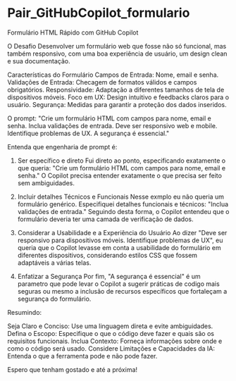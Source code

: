 # Pair_GitHubCopilot_formulario
 Formulário HTML Rápido com GitHub Copilot

O Desafio
Desenvolver um formulário web que fosse não só funcional, mas também responsivo, com uma boa experiência de usuário, um design clean e sua documentação. 

Características do Formulário
Campos de Entrada: Nome, email e senha.
Validações de Entrada: Checagem de formatos válidos e campos obrigatórios.
Responsividade: Adaptação a diferentes tamanhos de tela de dispositivos móveis.
Foco em UX: Design intuitivo e feedbacks claros para o usuário.
Segurança: Medidas para garantir a proteção dos dados inseridos.

O prompt: 
 "Crie um formulário HTML com campos para nome, email e senha. Inclua validações de entrada. Deve ser responsivo web e mobile. Identifique problemas de UX. A segurança é essencial."

Entenda que engenharia de prompt é:

1. Ser específico e direto
Fui direto ao ponto, especificando exatamente o que queria: "Crie um formulário HTML com campos para nome, email e senha." O Copilot precisa entender exatamente o que precisa ser feito sem ambiguidades.

2. Incluir detalhes Técnicos e Funcionais
Nesse exmplo eu não queria um formulário genérico. Especifiquei detalhes funcionais e técnicos: "Inclua validações de entrada." Seguindo desta forma, o Copilot entendeu que o formulário deveria ter uma camada de verificação de dados.

3. Considerar a Usabilidade e a Experiência do Usuário
Ao dizer "Deve ser responsivo para dispositivos móveis. Identifique problemas de UX", eu queria que o Copilot levasse em conta a usabilidade do formulário em diferentes dispositivos, considerando estilos CSS que fossem adaptáveis a várias telas.

4. Enfatizar a Segurança
Por fim, "A segurança é essencial" é um parametro que pode levar o Copilot a sugerir práticas de codigo mais seguras ou mesmo a inclusão de recursos específicos que fortaleçam a segurança do formulário.

Resumindo:

Seja Claro e Conciso: Use uma linguagem direta e evite ambiguidades.
Defina o Escopo: Especifique o que o código deve fazer e quais são os requisitos funcionais.
Inclua Contexto: Forneça informações sobre onde e como o código será usado.
Considere Limitações e Capacidades da IA: Entenda o que a ferramenta pode e não pode fazer.

Espero que tenham gostado e até a próxima!
